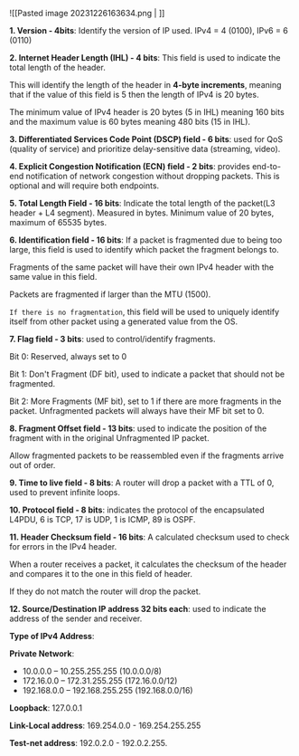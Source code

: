 ![[Pasted image 20231226163634.png | ]]

**1. Version - 4bits**: Identify the version of IP used. IPv4 = 4 (0100), IPv6 = 6 (0110)

**2. Internet Header Length (IHL) - 4 bits**: This field is used to indicate the total length of the header.

This will identify the length of the header in **4-byte increments**, meaning that if the value of this field is 5 then the length of IPv4 is 20 bytes.

The minimum value of IPv4 header is 20 bytes (5 in IHL) meaning 160 bits and the maximum value is 60 bytes meaning 480 bits  (15 in IHL).

**3. Differentiated Services Code Point (DSCP) field - 6 bits**: used for QoS (quality of service) and prioritize delay-sensitive data (streaming, video).

**4. Explicit Congestion Notification (ECN) field - 2 bits**: provides end-to-end notification of network congestion without dropping packets. This is optional and will require both endpoints.

**5. Total Length Field - 16 bits**: Indicate the total length of the packet(L3 header + L4 segment). Measured in bytes. Minimum value of 20 bytes, maximum of 65535 bytes.
 
**6. Identification field - 16 bits**: If a packet is fragmented due to being too large, this field is used to identify which packet the fragment belongs to. 

Fragments of the same packet will have their own IPv4 header with the same value in this field.

Packets are fragmented if larger than the MTU (1500). 

`If there is no fragmentation`, this field will be used to uniquely identify itself from other packet using a generated value from the OS.

**7. Flag field - 3 bits**: used to control/identify fragments. 

Bit 0: Reserved, always set to 0

Bit 1: Don't Fragment (DF bit), used to indicate a packet that should not be fragmented.

Bit 2: More Fragments (MF bit), set to 1 if there are more fragments in the packet. Unfragmented packets will always have their MF bit set to 0.

**8. Fragment Offset field - 13 bits**: used to indicate the position of the fragment with in the original Unfragmented IP packet.

Allow fragmented packets to be reassembled even if the fragments arrive out of order.

**9. Time to live field - 8 bits**: A router will drop a packet with a TTL of 0, used to prevent infinite loops.

**10. Protocol field - 8 bits**: indicates the protocol of the encapsulated L4PDU, 6 is TCP, 17 is UDP, 1 is ICMP, 89 is OSPF.

**11. Header Checksum field - 16 bits**: A calculated checksum used to check for errors in the IPv4 header.

When a router receives a packet, it calculates the checksum of the header and compares it to the one in this field of header.

If they do not match the router will drop the packet.

**12. Source/Destination IP address 32 bits each**: used to indicate the address of the sender and receiver.

**Type of IPv4 Address**:

**Private Network**: 
- 10.0.0.0 – 10.255.255.255 (10.0.0.0/8)
- 172.16.0.0 – 172.31.255.255 (172.16.0.0/12)
- 192.168.0.0 – 192.168.255.255 (192.168.0.0/16)

**Loopback**: 127.0.0.1 

**Link-Local address**: 169.254.0.0 - 169.254.255.255

**Test-net address**: 192.0.2.0 - 192.0.2.255.